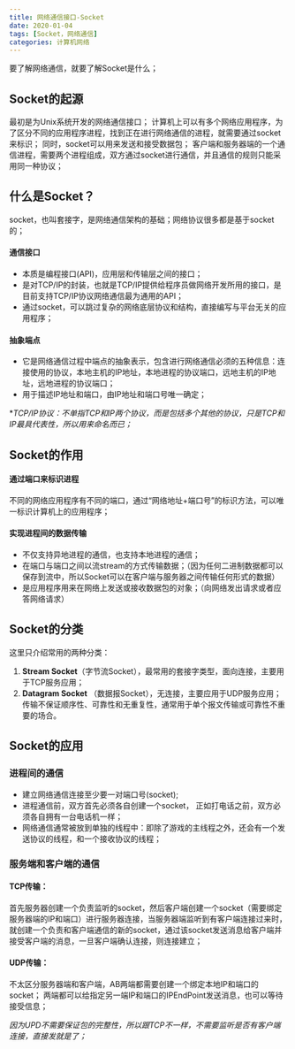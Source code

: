```yaml
---
title: 网络通信接口-Socket
date: 2020-01-04
tags: [Socket，网络通信]
categories: 计算机网络
---
```


要了解网络通信，就要了解Socket是什么；

## Socket的起源
最初是为Unix系统开发的网络通信接口；
计算机上可以有多个网络应用程序，为了区分不同的应用程序进程，找到正在进行网络通信的进程，就需要通过socket来标识；
同时，socket可以用来发送和接受数据包；
客户端和服务器端的一个通信进程，需要两个进程组成，双方通过socket进行通信，并且通信的规则只能采用同一种协议；

## 什么是Socket？
socket，也叫套接字，是网络通信架构的基础；网络协议很多都是基于socket的；

#### 通信接口
* 本质是编程接口(API)，应用层和传输层之间的接口；
* 是对TCP/IP的封装，也就是TCP/IP提供给程序员做网络开发所用的接口，是目前支持TCP/IP协议网络通信最为通用的API；
* 通过socket，可以跳过复杂的网络底层协议和结构，直接编写与平台无关的应用程序；

#### 抽象端点
* 它是网络通信过程中端点的抽象表示，包含进行网络通信必须的五种信息：连接使用的协议，本地主机的IP地址，本地进程的协议端口，远地主机的IP地址，远地进程的协议端口；
* 用于描述IP地址和端口，由IP地址和端口号唯一确定；

**TCP/IP协议：不单指TCP和IP两个协议，而是包括多个其他的协议，只是TCP和IP最具代表性，所以用来命名而已；*

## Socket的作用
#### 通过端口来标识进程
不同的网络应用程序有不同的端口，通过“网络地址+端口号”的标识方法，可以唯一标识计算机上的应用程序；

#### 实现进程间的数据传输
* 不仅支持异地进程的通信，也支持本地进程的通信； 
* 在端口与端口之间以流stream的方式传输数据；（因为任何二进制数据都可以保存到流中，所以Socket可以在客户端与服务器之间传输任何形式的数据）
* 是应用程序用来在网络上发送或接收数据包的对象；（向网络发出请求或者应答网络请求）


## Socket的分类
这里只介绍常用的两种分类：

1. **Stream Socket**（字节流Socket），最常用的套接字类型，面向连接，主要用于TCP服务应用；
2. **Datagram Socket** （数据报Socket），无连接，主要应用于UDP服务应用；传输不保证顺序性、可靠性和无重复性，通常用于单个报文传输或可靠性不重要的场合。


## Socket的应用
### 进程间的通信
- 建立网络通信连接至少要一对端口号(socket);
- 进程通信前，双方首先必须各自创建一个socket， 正如打电话之前，双方必须各自拥有一台电话机一样；
- 网络通信通常被放到单独的线程中：即除了游戏的主线程之外，还会有一个发送协议的线程，和一个接收协议的线程；

### 服务端和客户端的通信

#### TCP传输：
首先服务器创建一个负责监听的socket，然后客户端创建一个socket（需要绑定服务器端的IP和端口）进行服务器连接，当服务器端监听到有客户端连接过来时，就创建一个负责和客户端通信的新的socket，通过该socket发送消息给客户端并接受客户端的消息，一旦客户端确认连接，则连接建立；

#### UDP传输：
不太区分服务器端和客户端，AB两端都需要创建一个绑定本地IP和端口的socket；
两端都可以给指定另一端IP和端口的IPEndPoint发送消息，也可以等待接受信息；

*因为UPD不需要保证包的完整性，所以跟TCP不一样，不需要监听是否有客户端连接，直接发就是了；*